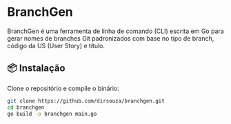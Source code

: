 # BranchGen

BranchGen é uma ferramenta de linha de comando (CLI) escrita em Go para gerar nomes de branches Git padronizados com base no tipo de branch, código da US (User Story) e título.

## 📦 Instalação

Clone o repositório e compile o binário:

```bash
git clone https://github.com/dirsouza/branchgen.git
cd branchgen
go build -o branchgen main.go
